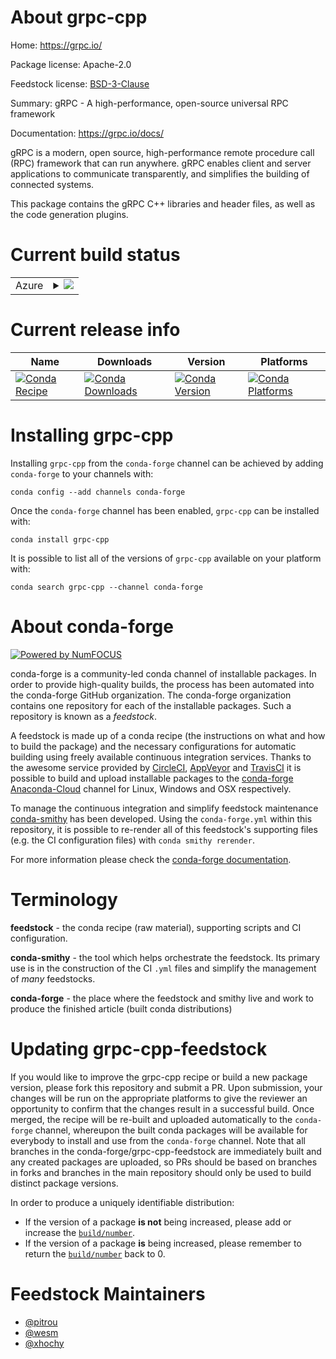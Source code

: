 About grpc-cpp
==============

Home: https://grpc.io/

Package license: Apache-2.0

Feedstock license: [BSD-3-Clause](https://github.com/conda-forge/grpc-cpp-feedstock/blob/master/LICENSE.txt)

Summary: gRPC - A high-performance, open-source universal RPC framework

Documentation: https://grpc.io/docs/

gRPC is a modern, open source, high-performance remote procedure call
(RPC) framework that can run anywhere. gRPC enables client and server
applications to communicate transparently, and simplifies the building
of connected systems.

This package contains the gRPC C++ libraries and header files, as well
as the code generation plugins.


Current build status
====================


<table>
    
  <tr>
    <td>Azure</td>
    <td>
      <details>
        <summary>
          <a href="https://dev.azure.com/conda-forge/feedstock-builds/_build/latest?definitionId=6172&branchName=master">
            <img src="https://dev.azure.com/conda-forge/feedstock-builds/_apis/build/status/grpc-cpp-feedstock?branchName=master">
          </a>
        </summary>
        <table>
          <thead><tr><th>Variant</th><th>Status</th></tr></thead>
          <tbody><tr>
              <td>linux_64</td>
              <td>
                <a href="https://dev.azure.com/conda-forge/feedstock-builds/_build/latest?definitionId=6172&branchName=master">
                  <img src="https://dev.azure.com/conda-forge/feedstock-builds/_apis/build/status/grpc-cpp-feedstock?branchName=master&jobName=linux&configuration=linux_64_" alt="variant">
                </a>
              </td>
            </tr><tr>
              <td>linux_aarch64</td>
              <td>
                <a href="https://dev.azure.com/conda-forge/feedstock-builds/_build/latest?definitionId=6172&branchName=master">
                  <img src="https://dev.azure.com/conda-forge/feedstock-builds/_apis/build/status/grpc-cpp-feedstock?branchName=master&jobName=linux&configuration=linux_aarch64_" alt="variant">
                </a>
              </td>
            </tr><tr>
              <td>linux_ppc64le</td>
              <td>
                <a href="https://dev.azure.com/conda-forge/feedstock-builds/_build/latest?definitionId=6172&branchName=master">
                  <img src="https://dev.azure.com/conda-forge/feedstock-builds/_apis/build/status/grpc-cpp-feedstock?branchName=master&jobName=linux&configuration=linux_ppc64le_" alt="variant">
                </a>
              </td>
            </tr><tr>
              <td>osx_64</td>
              <td>
                <a href="https://dev.azure.com/conda-forge/feedstock-builds/_build/latest?definitionId=6172&branchName=master">
                  <img src="https://dev.azure.com/conda-forge/feedstock-builds/_apis/build/status/grpc-cpp-feedstock?branchName=master&jobName=osx&configuration=osx_64_" alt="variant">
                </a>
              </td>
            </tr><tr>
              <td>osx_arm64</td>
              <td>
                <a href="https://dev.azure.com/conda-forge/feedstock-builds/_build/latest?definitionId=6172&branchName=master">
                  <img src="https://dev.azure.com/conda-forge/feedstock-builds/_apis/build/status/grpc-cpp-feedstock?branchName=master&jobName=osx&configuration=osx_arm64_" alt="variant">
                </a>
              </td>
            </tr><tr>
              <td>win_64</td>
              <td>
                <a href="https://dev.azure.com/conda-forge/feedstock-builds/_build/latest?definitionId=6172&branchName=master">
                  <img src="https://dev.azure.com/conda-forge/feedstock-builds/_apis/build/status/grpc-cpp-feedstock?branchName=master&jobName=win&configuration=win_64_" alt="variant">
                </a>
              </td>
            </tr>
          </tbody>
        </table>
      </details>
    </td>
  </tr>
</table>

Current release info
====================

| Name | Downloads | Version | Platforms |
| --- | --- | --- | --- |
| [![Conda Recipe](https://img.shields.io/badge/recipe-grpc--cpp-green.svg)](https://anaconda.org/conda-forge/grpc-cpp) | [![Conda Downloads](https://img.shields.io/conda/dn/conda-forge/grpc-cpp.svg)](https://anaconda.org/conda-forge/grpc-cpp) | [![Conda Version](https://img.shields.io/conda/vn/conda-forge/grpc-cpp.svg)](https://anaconda.org/conda-forge/grpc-cpp) | [![Conda Platforms](https://img.shields.io/conda/pn/conda-forge/grpc-cpp.svg)](https://anaconda.org/conda-forge/grpc-cpp) |

Installing grpc-cpp
===================

Installing `grpc-cpp` from the `conda-forge` channel can be achieved by adding `conda-forge` to your channels with:

```
conda config --add channels conda-forge
```

Once the `conda-forge` channel has been enabled, `grpc-cpp` can be installed with:

```
conda install grpc-cpp
```

It is possible to list all of the versions of `grpc-cpp` available on your platform with:

```
conda search grpc-cpp --channel conda-forge
```


About conda-forge
=================

[![Powered by NumFOCUS](https://img.shields.io/badge/powered%20by-NumFOCUS-orange.svg?style=flat&colorA=E1523D&colorB=007D8A)](http://numfocus.org)

conda-forge is a community-led conda channel of installable packages.
In order to provide high-quality builds, the process has been automated into the
conda-forge GitHub organization. The conda-forge organization contains one repository
for each of the installable packages. Such a repository is known as a *feedstock*.

A feedstock is made up of a conda recipe (the instructions on what and how to build
the package) and the necessary configurations for automatic building using freely
available continuous integration services. Thanks to the awesome service provided by
[CircleCI](https://circleci.com/), [AppVeyor](https://www.appveyor.com/)
and [TravisCI](https://travis-ci.com/) it is possible to build and upload installable
packages to the [conda-forge](https://anaconda.org/conda-forge)
[Anaconda-Cloud](https://anaconda.org/) channel for Linux, Windows and OSX respectively.

To manage the continuous integration and simplify feedstock maintenance
[conda-smithy](https://github.com/conda-forge/conda-smithy) has been developed.
Using the ``conda-forge.yml`` within this repository, it is possible to re-render all of
this feedstock's supporting files (e.g. the CI configuration files) with ``conda smithy rerender``.

For more information please check the [conda-forge documentation](https://conda-forge.org/docs/).

Terminology
===========

**feedstock** - the conda recipe (raw material), supporting scripts and CI configuration.

**conda-smithy** - the tool which helps orchestrate the feedstock.
                   Its primary use is in the construction of the CI ``.yml`` files
                   and simplify the management of *many* feedstocks.

**conda-forge** - the place where the feedstock and smithy live and work to
                  produce the finished article (built conda distributions)


Updating grpc-cpp-feedstock
===========================

If you would like to improve the grpc-cpp recipe or build a new
package version, please fork this repository and submit a PR. Upon submission,
your changes will be run on the appropriate platforms to give the reviewer an
opportunity to confirm that the changes result in a successful build. Once
merged, the recipe will be re-built and uploaded automatically to the
`conda-forge` channel, whereupon the built conda packages will be available for
everybody to install and use from the `conda-forge` channel.
Note that all branches in the conda-forge/grpc-cpp-feedstock are
immediately built and any created packages are uploaded, so PRs should be based
on branches in forks and branches in the main repository should only be used to
build distinct package versions.

In order to produce a uniquely identifiable distribution:
 * If the version of a package **is not** being increased, please add or increase
   the [``build/number``](https://docs.conda.io/projects/conda-build/en/latest/resources/define-metadata.html#build-number-and-string).
 * If the version of a package **is** being increased, please remember to return
   the [``build/number``](https://docs.conda.io/projects/conda-build/en/latest/resources/define-metadata.html#build-number-and-string)
   back to 0.

Feedstock Maintainers
=====================

* [@pitrou](https://github.com/pitrou/)
* [@wesm](https://github.com/wesm/)
* [@xhochy](https://github.com/xhochy/)

